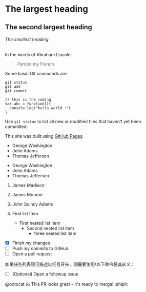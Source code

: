 # The largest heading
## The second largest heading
###### The smallest heading

In the words of Abraham Lincoln:
> Pardon my French

Some basic Git commands are:
```
git status
git add
git commit

// this is the coding
var abc = function(){
  console.log("hello world !")  
}
```

Use `git status` to list all new or modified files that haven't yet been committed.


This site was built using [GitHub Pages](https://pages.github.com/).


- George Washington
- John Adams
- Thomas Jefferson

* George Washington
* John Adams
* Thomas Jefferson

1. James Madison
2. James Monroe
3. John Quincy Adams


1. First list item
   - First nested list item
     - Second nested list item
       - three nested list item

- [x] Finish my changes
- [ ] Push my commits to GitHub
- [ ] Open a pull request

如果任务列表项目描述以括号开头，则需要使用\以下命令将其转义：

- [ ] \(Optional) Open a followup issue

@octocat :+1: This PR looks great - it's ready to merge! :shipit:



